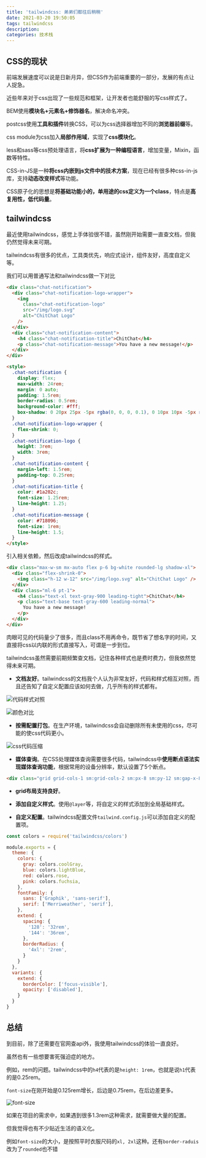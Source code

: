 ```yaml
---
title: 'tailwindcss: 弟弟们都往后稍稍'
date: 2021-03-20 19:50:05
tags: tailwindcss
description: 
categories: 技术栈
---
```


## CSS的现状

前端发展速度可以说是日新月异，但CSS作为前端重要的一部分，发展的有点让人捉急。

近些年来对于css出现了一些规范和框架，让开发者也能舒服的写css样式了。

BEM使用**模块名+元素名+修饰器名**，解决命名冲突。

postcss使用**工具和插件**转换CSS，可以为css选择器增加不同的**浏览器前缀**等。

css module为css加入**局部作用域**，实现了**css模块化**。

less和sass等css预处理语言，将**css扩展为一种编程语言**，增加变量，Mixin，函数等特性。

CSS-in-JS是一种**将css内嵌到js文件中的技术方案**，现在已经有很多种css-in-js库，支持**动态改变样式**等功能。

CSS原子化的思想是**将基础功能小的，单用途的css定义为一个class**，特点是**高复用性，低代码量**。

## tailwindcss

最近使用tailwindcss，感觉上手体验很不错，虽然刚开始需要一直查文档，但我仍然觉得未来可期。

tailwindcss有很多的优点，工具类优先，响应式设计，组件友好，高度自定义等。

我们可以用普通写法和tailwindcss做一下对比

``` html
<div class="chat-notification">
  <div class="chat-notification-logo-wrapper">
    <img
      class="chat-notification-logo"
      src="/img/logo.svg"
      alt="ChitChat Logo"
    />
  </div>
  <div class="chat-notification-content">
    <h4 class="chat-notification-title">ChitChat</h4>
    <p class="chat-notification-message">You have a new message!</p>
  </div>
</div>

<style>
  .chat-notification {
    display: flex;
    max-width: 24rem;
    margin: 0 auto;
    padding: 1.5rem;
    border-radius: 0.5rem;
    background-color: #fff;
    box-shadow: 0 20px 25px -5px rgba(0, 0, 0, 0.1), 0 10px 10px -5px rgba(0, 0, 0, 0.04);
  }
  .chat-notification-logo-wrapper {
    flex-shrink: 0;
  }
  .chat-notification-logo {
    height: 3rem;
    width: 3rem;
  }
  .chat-notification-content {
    margin-left: 1.5rem;
    padding-top: 0.25rem;
  }
  .chat-notification-title {
    color: #1a202c;
    font-size: 1.25rem;
    line-height: 1.25;
  }
  .chat-notification-message {
    color: #718096;
    font-size: 1rem;
    line-height: 1.5;
  }
</style>
```

引入相关依赖，然后改成tailwindcss的样式。

``` html
<div class="max-w-sm mx-auto flex p-6 bg-white rounded-lg shadow-xl">
  <div class="flex-shrink-0">
    <img class="h-12 w-12" src="/img/logo.svg" alt="ChitChat Logo" />
  </div>
  <div class="ml-6 pt-1">
    <h4 class="text-xl text-gray-900 leading-tight">ChitChat</h4>
    <p class="text-base text-gray-600 leading-normal">
      You have a new message!
    </p>
  </div>
</div>
```

肉眼可见的代码量少了很多，而且class不用再命令，既节省了想名字的时间，又直接将css以内联的形式直接写入，可谓是一步到位。

tailwindcss虽然需要前期频繁查文档，记住各种样式也是费时费力，但我依然觉得未来可期。

- **文档友好**。tailwindcss的文档我个人认为非常友好，代码和样式相互对照，而且还告知了自定义配置应该如何去做，几乎所有的样式都有。

![代码样式对照](image-20210321141816894.png)

![颜色对比](image-20210321141934145.png)

- **按需配置打包**。在生产环境，tailwindcss会自动删除所有未使用的css，尽可能的使css代码更小。

![css代码压缩](image-20210321193429531.png)

- **媒体查询**。在CSS处理媒体查询需要很多代码，tailwindcss中**使用断点语法实现媒体查询功能**，根据常用的设备分辨率，默认设置了5个断点。

``` html
<div class="grid grid-cols-1 sm:grid-cols-2 sm:px-8 sm:py-12 sm:gap-x-8 md:py-16"></div>
```

- **grid布局支持良好**。

- **添加自定义样式**。使用`@layer`等，将自定义的样式添加到全局基础样式。
- **自定义配置**。tailwindcss配置文件`tailwind.config.js`可以添加自定义的配置项。

```js
const colors = require('tailwindcss/colors')

module.exports = {
  theme: {
    colors: {
      gray: colors.coolGray,
      blue: colors.lightBlue,
      red: colors.rose,
      pink: colors.fuchsia,
    },
    fontFamily: {
      sans: ['Graphik', 'sans-serif'],
      serif: ['Merriweather', 'serif'],
    },
    extend: {
      spacing: {
        '128': '32rem',
        '144': '36rem',
      },
      borderRadius: {
        '4xl': '2rem',
      }
    }
  },
  variants: {
    extend: {
      borderColor: ['focus-visible'],
      opacity: ['disabled'],
    }
  }
}
```

## 总结

到目前，除了还需要在官网查api外，我使用tailwindcss的体验一直良好。

虽然也有一些想要害死强迫症的地方。

例如，rem的问题。tailwindcss中的`h4`代表的是`height: 1rem`，也就是说`h1`代表的是0.25rem。

`font-size`在刚开始是0.125rem增长，后边是0.75rem，在后边差更多。

![font-size](image-20210321225417361.png)

如果在项目的需求中，如果遇到很多1.3rem这种需求，就需要做大量的配置。

但我觉得也有不少贴近生活的语义化。

例如`font-size`的大小，是按照平时衣服尺码的`xl, 2xl`这种。还有`border-raduis`改为了`rounded`也不错

